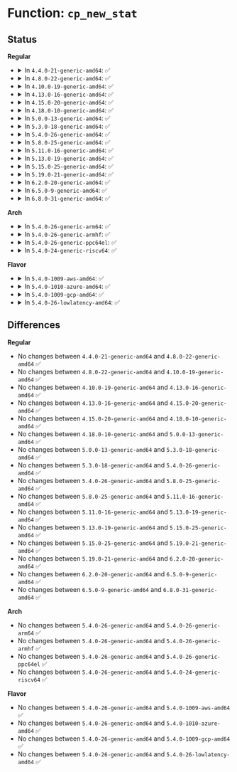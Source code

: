 # Function: <code>cp_new_stat</code>

## Status
<b>Regular</b>
<ul>
<li>
<details>
<summary>In <code>4.4.0-21-generic-amd64</code>: ✅</summary>

```c
int cp_new_stat(struct kstat * stat, struct stat * statbuf)
```

```json
{
  "name": "cp_new_stat",
  "collision_type": "Unique Static",
  "inline_type": "No",
  "funcs": [
    {
      "addr": 18446744071581014416,
      "name": "cp_new_stat",
      "external": false,
      "loc": "fs/stat.c:229",
      "file": "fs/stat.c",
      "inline": "seen, unknown",
      "caller_inline": [],
      "caller_func": [
        "fs/stat.c:SYSC_newstat",
        "fs/stat.c:SYSC_newlstat",
        "fs/stat.c:SYSC_newfstatat",
        "fs/stat.c:SYSC_newfstat"
      ]
    }
  ],
  "symbols": [
    {
      "addr": 18446744071581014416,
      "name": "cp_new_stat",
      "section": ".text",
      "bind": "STB_LOCAL",
      "size": 384
    }
  ]
}
```
</details>
</li>
<li>
<details>
<summary>In <code>4.8.0-22-generic-amd64</code>: ✅</summary>

```c
int cp_new_stat(struct kstat * stat, struct stat * statbuf)
```

```json
{
  "name": "cp_new_stat",
  "collision_type": "Unique Static",
  "inline_type": "No",
  "funcs": [
    {
      "addr": 18446744071581172800,
      "name": "cp_new_stat",
      "external": false,
      "loc": "fs/stat.c:229",
      "file": "fs/stat.c",
      "inline": "seen, unknown",
      "caller_inline": [],
      "caller_func": [
        "fs/stat.c:SYSC_newfstat",
        "fs/stat.c:SYSC_newfstatat",
        "fs/stat.c:SYSC_newlstat",
        "fs/stat.c:SYSC_newstat"
      ]
    }
  ],
  "symbols": [
    {
      "addr": 18446744071581172800,
      "name": "cp_new_stat",
      "section": ".text",
      "bind": "STB_LOCAL",
      "size": 380
    }
  ]
}
```
</details>
</li>
<li>
<details>
<summary>In <code>4.10.0-19-generic-amd64</code>: ✅</summary>

```c
int cp_new_stat(struct kstat * stat, struct stat * statbuf)
```

```json
{
  "name": "cp_new_stat",
  "collision_type": "Unique Static",
  "inline_type": "No",
  "funcs": [
    {
      "addr": 18446744071581249792,
      "name": "cp_new_stat",
      "external": false,
      "loc": "fs/stat.c:229",
      "file": "fs/stat.c",
      "inline": "seen, unknown",
      "caller_inline": [],
      "caller_func": [
        "fs/stat.c:SYSC_newfstat",
        "fs/stat.c:SYSC_newfstatat",
        "fs/stat.c:SYSC_newlstat",
        "fs/stat.c:SYSC_newstat"
      ]
    }
  ],
  "symbols": [
    {
      "addr": 18446744071581249792,
      "name": "cp_new_stat",
      "section": ".text",
      "bind": "STB_LOCAL",
      "size": 380
    }
  ]
}
```
</details>
</li>
<li>
<details>
<summary>In <code>4.13.0-16-generic-amd64</code>: ✅</summary>

```c
int cp_new_stat(struct kstat * stat, struct stat * statbuf)
```

```json
{
  "name": "cp_new_stat",
  "collision_type": "Unique Static",
  "inline_type": "No",
  "funcs": [
    {
      "addr": 18446744071581297648,
      "name": "cp_new_stat",
      "external": false,
      "loc": "fs/stat.c:295",
      "file": "fs/stat.c",
      "inline": "seen, unknown",
      "caller_inline": [],
      "caller_func": [
        "fs/stat.c:SYSC_newfstat",
        "fs/stat.c:SYSC_newfstatat",
        "fs/stat.c:SYSC_newlstat",
        "fs/stat.c:SYSC_newstat"
      ]
    }
  ],
  "symbols": [
    {
      "addr": 18446744071581297648,
      "name": "cp_new_stat",
      "section": ".text",
      "bind": "STB_LOCAL",
      "size": 383
    }
  ]
}
```
</details>
</li>
<li>
<details>
<summary>In <code>4.15.0-20-generic-amd64</code>: ✅</summary>

```c
int cp_new_stat(struct kstat * stat, struct stat * statbuf)
```

```json
{
  "name": "cp_new_stat",
  "collision_type": "Unique Static",
  "inline_type": "No",
  "funcs": [
    {
      "addr": 18446744071581437504,
      "name": "cp_new_stat",
      "external": false,
      "loc": "fs/stat.c:296",
      "file": "fs/stat.c",
      "inline": "seen, unknown",
      "caller_inline": [],
      "caller_func": [
        "fs/stat.c:SYSC_newfstat",
        "fs/stat.c:SYSC_newfstatat",
        "fs/stat.c:SYSC_newlstat",
        "fs/stat.c:SYSC_newstat"
      ]
    }
  ],
  "symbols": [
    {
      "addr": 18446744071581437504,
      "name": "cp_new_stat",
      "section": ".text",
      "bind": "STB_LOCAL",
      "size": 383
    }
  ]
}
```
</details>
</li>
<li>
<details>
<summary>In <code>4.18.0-10-generic-amd64</code>: ✅</summary>

```c
int cp_new_stat(struct kstat * stat, struct stat * statbuf)
```

```json
{
  "name": "cp_new_stat",
  "collision_type": "Unique Static",
  "inline_type": "No",
  "funcs": [
    {
      "addr": 18446744071581595680,
      "name": "cp_new_stat",
      "external": false,
      "loc": "fs/stat.c:296",
      "file": "fs/stat.c",
      "inline": "seen, unknown",
      "caller_inline": [],
      "caller_func": [
        "fs/stat.c:__do_sys_newfstat",
        "fs/stat.c:__do_sys_newfstatat",
        "fs/stat.c:__do_sys_newlstat",
        "fs/stat.c:__do_sys_newstat"
      ]
    }
  ],
  "symbols": [
    {
      "addr": 18446744071581595680,
      "name": "cp_new_stat",
      "section": ".text",
      "bind": "STB_LOCAL",
      "size": 383
    }
  ]
}
```
</details>
</li>
<li>
<details>
<summary>In <code>5.0.0-13-generic-amd64</code>: ✅</summary>

```c
int cp_new_stat(struct kstat * stat, struct stat * statbuf)
```

```json
{
  "name": "cp_new_stat",
  "collision_type": "Unique Static",
  "inline_type": "No",
  "funcs": [
    {
      "addr": 18446744071581681664,
      "name": "cp_new_stat",
      "external": false,
      "loc": "fs/stat.c:298",
      "file": "fs/stat.c",
      "inline": "seen, unknown",
      "caller_inline": [],
      "caller_func": [
        "fs/stat.c:__do_sys_newfstat",
        "fs/stat.c:__do_sys_newfstatat",
        "fs/stat.c:__do_sys_newlstat",
        "fs/stat.c:__do_sys_newstat"
      ]
    }
  ],
  "symbols": [
    {
      "addr": 18446744071581681664,
      "name": "cp_new_stat",
      "section": ".text",
      "bind": "STB_LOCAL",
      "size": 383
    }
  ]
}
```
</details>
</li>
<li>
<details>
<summary>In <code>5.3.0-18-generic-amd64</code>: ✅</summary>

```c
int cp_new_stat(struct kstat * stat, struct stat * statbuf)
```

```json
{
  "name": "cp_new_stat",
  "collision_type": "Unique Static",
  "inline_type": "No",
  "funcs": [
    {
      "addr": 18446744071581799824,
      "name": "cp_new_stat",
      "external": false,
      "loc": "fs/stat.c:300",
      "file": "fs/stat.c",
      "inline": "seen, unknown",
      "caller_inline": [],
      "caller_func": [
        "fs/stat.c:__do_sys_newfstat",
        "fs/stat.c:__do_sys_newfstatat",
        "fs/stat.c:__do_sys_newlstat",
        "fs/stat.c:__do_sys_newstat"
      ]
    }
  ],
  "symbols": [
    {
      "addr": 18446744071581799824,
      "name": "cp_new_stat",
      "section": ".text",
      "bind": "STB_LOCAL",
      "size": 383
    }
  ]
}
```
</details>
</li>
<li>
<details>
<summary>In <code>5.4.0-26-generic-amd64</code>: ✅</summary>

```c
int cp_new_stat(struct kstat * stat, struct stat * statbuf)
```

```json
{
  "name": "cp_new_stat",
  "collision_type": "Unique Static",
  "inline_type": "No",
  "funcs": [
    {
      "addr": 18446744071581872416,
      "name": "cp_new_stat",
      "external": false,
      "loc": "fs/stat.c:300",
      "file": "fs/stat.c",
      "inline": "seen, unknown",
      "caller_inline": [],
      "caller_func": [
        "fs/stat.c:__do_sys_newfstat",
        "fs/stat.c:__do_sys_newfstatat",
        "fs/stat.c:__do_sys_newlstat",
        "fs/stat.c:__do_sys_newstat"
      ]
    }
  ],
  "symbols": [
    {
      "addr": 18446744071581872416,
      "name": "cp_new_stat",
      "section": ".text",
      "bind": "STB_LOCAL",
      "size": 383
    }
  ]
}
```
</details>
</li>
<li>
<details>
<summary>In <code>5.8.0-25-generic-amd64</code>: ✅</summary>

```c
int cp_new_stat(struct kstat * stat, struct stat * statbuf)
```

```json
{
  "name": "cp_new_stat",
  "collision_type": "Unique Static",
  "inline_type": "No",
  "funcs": [
    {
      "addr": 18446744071582097552,
      "name": "cp_new_stat",
      "external": false,
      "loc": "fs/stat.c:320",
      "file": "fs/stat.c",
      "inline": "seen, unknown",
      "caller_inline": [],
      "caller_func": [
        "fs/stat.c:__do_sys_newfstat",
        "fs/stat.c:__do_sys_newfstatat",
        "fs/stat.c:__do_sys_newlstat",
        "fs/stat.c:__do_sys_newstat"
      ]
    }
  ],
  "symbols": [
    {
      "addr": 18446744071582097552,
      "name": "cp_new_stat",
      "section": ".text",
      "bind": "STB_LOCAL",
      "size": 383
    }
  ]
}
```
</details>
</li>
<li>
<details>
<summary>In <code>5.11.0-16-generic-amd64</code>: ✅</summary>

```c
int cp_new_stat(struct kstat * stat, struct stat * statbuf)
```

```json
{
  "name": "cp_new_stat",
  "collision_type": "Unique Static",
  "inline_type": "No",
  "funcs": [
    {
      "addr": 18446744071582144288,
      "name": "cp_new_stat",
      "external": false,
      "loc": "fs/stat.c:308",
      "file": "fs/stat.c",
      "inline": "seen, unknown",
      "caller_inline": [],
      "caller_func": [
        "fs/stat.c:__do_sys_newfstat",
        "fs/stat.c:__do_sys_newfstatat",
        "fs/stat.c:__do_sys_newlstat",
        "fs/stat.c:__do_sys_newstat"
      ]
    }
  ],
  "symbols": [
    {
      "addr": 18446744071582144288,
      "name": "cp_new_stat",
      "section": ".text",
      "bind": "STB_LOCAL",
      "size": 383
    }
  ]
}
```
</details>
</li>
<li>
<details>
<summary>In <code>5.13.0-19-generic-amd64</code>: ✅</summary>

```c
int cp_new_stat(struct kstat * stat, struct stat * statbuf)
```

```json
{
  "name": "cp_new_stat",
  "collision_type": "Unique Static",
  "inline_type": "No",
  "funcs": [
    {
      "addr": 18446744071582169184,
      "name": "cp_new_stat",
      "external": false,
      "loc": "fs/stat.c:326",
      "file": "fs/stat.c",
      "inline": "seen, unknown",
      "caller_inline": [],
      "caller_func": [
        "fs/stat.c:__do_sys_newfstat",
        "fs/stat.c:__do_sys_newfstatat",
        "fs/stat.c:__do_sys_newlstat",
        "fs/stat.c:__do_sys_newstat"
      ]
    }
  ],
  "symbols": [
    {
      "addr": 18446744071582169184,
      "name": "cp_new_stat",
      "section": ".text",
      "bind": "STB_LOCAL",
      "size": 380
    }
  ]
}
```
</details>
</li>
<li>
<details>
<summary>In <code>5.15.0-25-generic-amd64</code>: ✅</summary>

```c
int cp_new_stat(struct kstat * stat, struct stat * statbuf)
```

```json
{
  "name": "cp_new_stat",
  "collision_type": "Unique Static",
  "inline_type": "No",
  "funcs": [
    {
      "addr": 18446744071582486480,
      "name": "cp_new_stat",
      "external": false,
      "loc": "fs/stat.c:344",
      "file": "fs/stat.c",
      "inline": "seen, unknown",
      "caller_inline": [],
      "caller_func": [
        "fs/stat.c:__do_sys_newfstat",
        "fs/stat.c:__do_sys_newfstatat",
        "fs/stat.c:__do_sys_newlstat",
        "fs/stat.c:__do_sys_newstat"
      ]
    }
  ],
  "symbols": [
    {
      "addr": 18446744071582486480,
      "name": "cp_new_stat",
      "section": ".text",
      "bind": "STB_LOCAL",
      "size": 380
    }
  ]
}
```
</details>
</li>
<li>
<details>
<summary>In <code>5.19.0-21-generic-amd64</code>: ✅</summary>

```c
int cp_new_stat(struct kstat * stat, struct stat * statbuf)
```

```json
{
  "name": "cp_new_stat",
  "collision_type": "Unique Static",
  "inline_type": "No",
  "funcs": [
    {
      "addr": 18446744071583007856,
      "name": "cp_new_stat",
      "external": false,
      "loc": "fs/stat.c:355",
      "file": "fs/stat.c",
      "inline": "seen, unknown",
      "caller_inline": [],
      "caller_func": [
        "fs/stat.c:__do_sys_newfstat",
        "fs/stat.c:__do_sys_newfstatat",
        "fs/stat.c:__do_sys_newlstat",
        "fs/stat.c:__do_sys_newstat"
      ]
    }
  ],
  "symbols": [
    {
      "addr": 18446744071583007856,
      "name": "cp_new_stat",
      "section": ".text",
      "bind": "STB_LOCAL",
      "size": 382
    }
  ]
}
```
</details>
</li>
<li>
<details>
<summary>In <code>6.2.0-20-generic-amd64</code>: ✅</summary>

```c
int cp_new_stat(struct kstat * stat, struct stat * statbuf)
```

```json
{
  "name": "cp_new_stat",
  "collision_type": "Unique Static",
  "inline_type": "No",
  "funcs": [
    {
      "addr": 18446744071583570352,
      "name": "cp_new_stat",
      "external": false,
      "loc": "fs/stat.c:370",
      "file": "fs/stat.c",
      "inline": "seen, unknown",
      "caller_inline": [],
      "caller_func": [
        "fs/stat.c:__do_sys_newfstat",
        "fs/stat.c:__do_sys_newfstatat",
        "fs/stat.c:__do_sys_newlstat",
        "fs/stat.c:__do_sys_newstat"
      ]
    }
  ],
  "symbols": [
    {
      "addr": 18446744071583570352,
      "name": "cp_new_stat",
      "section": ".text",
      "bind": "STB_LOCAL",
      "size": 382
    }
  ]
}
```
</details>
</li>
<li>
<details>
<summary>In <code>6.5.0-9-generic-amd64</code>: ✅</summary>

```c
int cp_new_stat(struct kstat * stat, struct stat * statbuf)
```

```json
{
  "name": "cp_new_stat",
  "collision_type": "Unique Static",
  "inline_type": "No",
  "funcs": [
    {
      "addr": 18446744071583786416,
      "name": "cp_new_stat",
      "external": false,
      "loc": "fs/stat.c:376",
      "file": "fs/stat.c",
      "inline": "seen, unknown",
      "caller_inline": [],
      "caller_func": [
        "fs/stat.c:__do_sys_newfstat",
        "fs/stat.c:__do_sys_newfstatat",
        "fs/stat.c:__do_sys_newlstat",
        "fs/stat.c:__do_sys_newstat"
      ]
    }
  ],
  "symbols": [
    {
      "addr": 18446744071583786416,
      "name": "cp_new_stat",
      "section": ".text",
      "bind": "STB_LOCAL",
      "size": 382
    }
  ]
}
```
</details>
</li>
<li>
<details>
<summary>In <code>6.8.0-31-generic-amd64</code>: ✅</summary>

```c
int cp_new_stat(struct kstat * stat, struct stat * statbuf)
```

```json
{
  "name": "cp_new_stat",
  "collision_type": "Unique Static",
  "inline_type": "No",
  "funcs": [
    {
      "addr": 18446744071583992032,
      "name": "cp_new_stat",
      "external": false,
      "loc": "fs/stat.c:398",
      "file": "fs/stat.c",
      "inline": "seen, unknown",
      "caller_inline": [],
      "caller_func": [
        "fs/stat.c:__do_sys_newfstat",
        "fs/stat.c:__do_sys_newfstatat",
        "fs/stat.c:__do_sys_newlstat",
        "fs/stat.c:__do_sys_newstat"
      ]
    }
  ],
  "symbols": [
    {
      "addr": 18446744071583992032,
      "name": "cp_new_stat",
      "section": ".text",
      "bind": "STB_LOCAL",
      "size": 382
    }
  ]
}
```
</details>
</li>
</ul>
<b>Arch</b>
<ul>
<li>
<details>
<summary>In <code>5.4.0-26-generic-arm64</code>: ✅</summary>

```c
int cp_new_stat(struct kstat * stat, struct stat * statbuf)
```

```json
{
  "name": "cp_new_stat",
  "collision_type": "Unique Static",
  "inline_type": "No",
  "funcs": [
    {
      "addr": 18446603336493346968,
      "name": "cp_new_stat",
      "external": false,
      "loc": "fs/stat.c:300",
      "file": "fs/stat.c",
      "inline": "seen, unknown",
      "caller_inline": [],
      "caller_func": [
        "fs/stat.c:__do_sys_newfstat",
        "fs/stat.c:__do_sys_newfstatat",
        "fs/stat.c:__do_sys_newlstat",
        "fs/stat.c:__do_sys_newstat"
      ]
    }
  ],
  "symbols": [
    {
      "addr": 18446603336493346968,
      "name": "cp_new_stat",
      "section": ".text",
      "bind": "STB_LOCAL",
      "size": 380
    }
  ]
}
```
</details>
</li>
<li>
<details>
<summary>In <code>5.4.0-26-generic-armhf</code>: ✅</summary>

```c
int cp_new_stat(struct kstat * stat, struct stat * statbuf)
```

```json
{
  "name": "cp_new_stat",
  "collision_type": "Unique Static",
  "inline_type": "No",
  "funcs": [
    {
      "addr": 3226937596,
      "name": "cp_new_stat",
      "external": false,
      "loc": "fs/stat.c:300",
      "file": "fs/stat.c",
      "inline": "seen, unknown",
      "caller_inline": [],
      "caller_func": [
        "fs/stat.c:__do_sys_newfstat",
        "fs/stat.c:__do_sys_newlstat",
        "fs/stat.c:__do_sys_newstat"
      ]
    }
  ],
  "symbols": [
    {
      "addr": 3226937596,
      "name": "cp_new_stat",
      "section": ".text",
      "bind": "STB_LOCAL",
      "size": 636
    }
  ]
}
```
</details>
</li>
<li>
<details>
<summary>In <code>5.4.0-26-generic-ppc64el</code>: ✅</summary>

```c
int cp_new_stat(struct kstat * stat, struct stat * statbuf)
```

```json
{
  "name": "cp_new_stat",
  "collision_type": "Unique Static",
  "inline_type": "No",
  "funcs": [
    {
      "addr": 13835058055286889360,
      "name": "cp_new_stat",
      "external": false,
      "loc": "fs/stat.c:300",
      "file": "fs/stat.c",
      "inline": "seen, unknown",
      "caller_inline": [],
      "caller_func": [
        "fs/stat.c:__do_sys_newfstat",
        "fs/stat.c:__do_sys_newfstatat",
        "fs/stat.c:__do_sys_newlstat",
        "fs/stat.c:__do_sys_newstat"
      ]
    }
  ],
  "symbols": [
    {
      "addr": 13835058055286889360,
      "name": "cp_new_stat",
      "section": ".text",
      "bind": "STB_LOCAL",
      "size": 400
    }
  ]
}
```
</details>
</li>
<li>
<details>
<summary>In <code>5.4.0-24-generic-riscv64</code>: ✅</summary>

```c
int cp_new_stat(struct kstat * stat, struct stat * statbuf)
```

```json
{
  "name": "cp_new_stat",
  "collision_type": "Unique Static",
  "inline_type": "No",
  "funcs": [
    {
      "addr": 18446743936273073884,
      "name": "cp_new_stat",
      "external": false,
      "loc": "fs/stat.c:300",
      "file": "fs/stat.c",
      "inline": "seen, unknown",
      "caller_inline": [],
      "caller_func": [
        "fs/stat.c:__do_sys_newfstat",
        "fs/stat.c:__do_sys_newfstatat",
        "fs/stat.c:__do_sys_newlstat",
        "fs/stat.c:__do_sys_newstat"
      ]
    }
  ],
  "symbols": [
    {
      "addr": 18446743936273073884,
      "name": "cp_new_stat",
      "section": ".text",
      "bind": "STB_LOCAL",
      "size": 326
    }
  ]
}
```
</details>
</li>
</ul>
<b>Flavor</b>
<ul>
<li>
<details>
<summary>In <code>5.4.0-1009-aws-amd64</code>: ✅</summary>

```c
int cp_new_stat(struct kstat * stat, struct stat * statbuf)
```

```json
{
  "name": "cp_new_stat",
  "collision_type": "Unique Static",
  "inline_type": "No",
  "funcs": [
    {
      "addr": 18446744071581841152,
      "name": "cp_new_stat",
      "external": false,
      "loc": "fs/stat.c:300",
      "file": "fs/stat.c",
      "inline": "seen, unknown",
      "caller_inline": [],
      "caller_func": [
        "fs/stat.c:__do_sys_newfstat",
        "fs/stat.c:__do_sys_newfstatat",
        "fs/stat.c:__do_sys_newlstat",
        "fs/stat.c:__do_sys_newstat"
      ]
    }
  ],
  "symbols": [
    {
      "addr": 18446744071581841152,
      "name": "cp_new_stat",
      "section": ".text",
      "bind": "STB_LOCAL",
      "size": 383
    }
  ]
}
```
</details>
</li>
<li>
<details>
<summary>In <code>5.4.0-1010-azure-amd64</code>: ✅</summary>

```c
int cp_new_stat(struct kstat * stat, struct stat * statbuf)
```

```json
{
  "name": "cp_new_stat",
  "collision_type": "Unique Static",
  "inline_type": "No",
  "funcs": [
    {
      "addr": 18446744071581778816,
      "name": "cp_new_stat",
      "external": false,
      "loc": "fs/stat.c:300",
      "file": "fs/stat.c",
      "inline": "seen, unknown",
      "caller_inline": [],
      "caller_func": [
        "fs/stat.c:__do_sys_newfstat",
        "fs/stat.c:__do_sys_newfstatat",
        "fs/stat.c:__do_sys_newlstat",
        "fs/stat.c:__do_sys_newstat"
      ]
    }
  ],
  "symbols": [
    {
      "addr": 18446744071581778816,
      "name": "cp_new_stat",
      "section": ".text",
      "bind": "STB_LOCAL",
      "size": 383
    }
  ]
}
```
</details>
</li>
<li>
<details>
<summary>In <code>5.4.0-1009-gcp-amd64</code>: ✅</summary>

```c
int cp_new_stat(struct kstat * stat, struct stat * statbuf)
```

```json
{
  "name": "cp_new_stat",
  "collision_type": "Unique Static",
  "inline_type": "No",
  "funcs": [
    {
      "addr": 18446744071581832464,
      "name": "cp_new_stat",
      "external": false,
      "loc": "fs/stat.c:300",
      "file": "fs/stat.c",
      "inline": "seen, unknown",
      "caller_inline": [],
      "caller_func": [
        "fs/stat.c:__do_sys_newfstat",
        "fs/stat.c:__do_sys_newfstatat",
        "fs/stat.c:__do_sys_newlstat",
        "fs/stat.c:__do_sys_newstat"
      ]
    }
  ],
  "symbols": [
    {
      "addr": 18446744071581832464,
      "name": "cp_new_stat",
      "section": ".text",
      "bind": "STB_LOCAL",
      "size": 383
    }
  ]
}
```
</details>
</li>
<li>
<details>
<summary>In <code>5.4.0-26-lowlatency-amd64</code>: ✅</summary>

```c
int cp_new_stat(struct kstat * stat, struct stat * statbuf)
```

```json
{
  "name": "cp_new_stat",
  "collision_type": "Unique Static",
  "inline_type": "No",
  "funcs": [
    {
      "addr": 18446744071581901856,
      "name": "cp_new_stat",
      "external": false,
      "loc": "fs/stat.c:300",
      "file": "fs/stat.c",
      "inline": "seen, unknown",
      "caller_inline": [],
      "caller_func": [
        "fs/stat.c:__do_sys_newfstat",
        "fs/stat.c:__do_sys_newfstatat",
        "fs/stat.c:__do_sys_newlstat",
        "fs/stat.c:__do_sys_newstat"
      ]
    }
  ],
  "symbols": [
    {
      "addr": 18446744071581901856,
      "name": "cp_new_stat",
      "section": ".text",
      "bind": "STB_LOCAL",
      "size": 383
    }
  ]
}
```
</details>
</li>
</ul>

## Differences
<b>Regular</b>
<ul>
<li>
No changes between <code>4.4.0-21-generic-amd64</code> and <code>4.8.0-22-generic-amd64</code> ✅
</li>
<li>
No changes between <code>4.8.0-22-generic-amd64</code> and <code>4.10.0-19-generic-amd64</code> ✅
</li>
<li>
No changes between <code>4.10.0-19-generic-amd64</code> and <code>4.13.0-16-generic-amd64</code> ✅
</li>
<li>
No changes between <code>4.13.0-16-generic-amd64</code> and <code>4.15.0-20-generic-amd64</code> ✅
</li>
<li>
No changes between <code>4.15.0-20-generic-amd64</code> and <code>4.18.0-10-generic-amd64</code> ✅
</li>
<li>
No changes between <code>4.18.0-10-generic-amd64</code> and <code>5.0.0-13-generic-amd64</code> ✅
</li>
<li>
No changes between <code>5.0.0-13-generic-amd64</code> and <code>5.3.0-18-generic-amd64</code> ✅
</li>
<li>
No changes between <code>5.3.0-18-generic-amd64</code> and <code>5.4.0-26-generic-amd64</code> ✅
</li>
<li>
No changes between <code>5.4.0-26-generic-amd64</code> and <code>5.8.0-25-generic-amd64</code> ✅
</li>
<li>
No changes between <code>5.8.0-25-generic-amd64</code> and <code>5.11.0-16-generic-amd64</code> ✅
</li>
<li>
No changes between <code>5.11.0-16-generic-amd64</code> and <code>5.13.0-19-generic-amd64</code> ✅
</li>
<li>
No changes between <code>5.13.0-19-generic-amd64</code> and <code>5.15.0-25-generic-amd64</code> ✅
</li>
<li>
No changes between <code>5.15.0-25-generic-amd64</code> and <code>5.19.0-21-generic-amd64</code> ✅
</li>
<li>
No changes between <code>5.19.0-21-generic-amd64</code> and <code>6.2.0-20-generic-amd64</code> ✅
</li>
<li>
No changes between <code>6.2.0-20-generic-amd64</code> and <code>6.5.0-9-generic-amd64</code> ✅
</li>
<li>
No changes between <code>6.5.0-9-generic-amd64</code> and <code>6.8.0-31-generic-amd64</code> ✅
</li>
</ul>
<b>Arch</b>
<ul>
<li>
No changes between <code>5.4.0-26-generic-amd64</code> and <code>5.4.0-26-generic-arm64</code> ✅
</li>
<li>
No changes between <code>5.4.0-26-generic-amd64</code> and <code>5.4.0-26-generic-armhf</code> ✅
</li>
<li>
No changes between <code>5.4.0-26-generic-amd64</code> and <code>5.4.0-26-generic-ppc64el</code> ✅
</li>
<li>
No changes between <code>5.4.0-26-generic-amd64</code> and <code>5.4.0-24-generic-riscv64</code> ✅
</li>
</ul>
<b>Flavor</b>
<ul>
<li>
No changes between <code>5.4.0-26-generic-amd64</code> and <code>5.4.0-1009-aws-amd64</code> ✅
</li>
<li>
No changes between <code>5.4.0-26-generic-amd64</code> and <code>5.4.0-1010-azure-amd64</code> ✅
</li>
<li>
No changes between <code>5.4.0-26-generic-amd64</code> and <code>5.4.0-1009-gcp-amd64</code> ✅
</li>
<li>
No changes between <code>5.4.0-26-generic-amd64</code> and <code>5.4.0-26-lowlatency-amd64</code> ✅
</li>
</ul>
